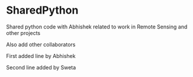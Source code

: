 # SharedPython
Shared python code with Abhishek related to work in Remote Sensing and other projects

Also add other collaborators

First added line by Abhishek

Second line added by Sweta

